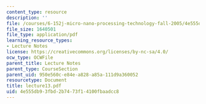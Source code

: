 ```yaml
---
content_type: resource
description: ''
file: /courses/6-152j-micro-nano-processing-technology-fall-2005/4e555db93fbd2b7473f14100fbaadcc8_lecture13.pdf
file_size: 1640501
file_type: application/pdf
learning_resource_types:
- Lecture Notes
license: https://creativecommons.org/licenses/by-nc-sa/4.0/
ocw_type: OCWFile
parent_title: Lecture Notes
parent_type: CourseSection
parent_uid: 950e560c-e84e-a828-a85a-111d9a360052
resourcetype: Document
title: lecture13.pdf
uid: 4e555db9-3fbd-2b74-73f1-4100fbaadcc8
---
```

